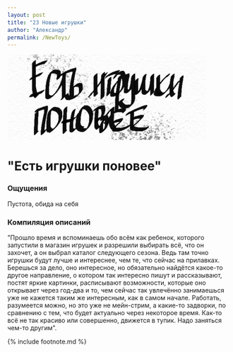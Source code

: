 ```yaml
---
layout: post
title: "23 Новые игрушки"
author: "Александр"
permalink: /NewToys/
---
```

!["Бесполезные попытки удержаться на гребне прогресса"](/_img/23.jpg)
# "Есть игрушки поновее"

### Ощущения
Пустота, обида на себя

### Компиляция описаний
"Прошло время и вспоминаешь обо всём как ребенок, которого запустили в магазин игрушек и разрешили выбирать всё, что он захочет, а он выбрал каталог следующего сезона. Ведь там точно игрушки будут лучше и интереснее, чем те, что сейчас на прилавках. Берешься за дело, оно интересное, но обязательно найдётся какое-то другое направление, о котором так интересно пишут и рассказывают, постят яркие картинки, расписывают возможности, которые оно открывает через год-два и то, чем сейчас так увлечённо занимаешься  уже не кажется таким же интересным, как в самом начале. Работать, разумеется можно, но это уже не мейн-стрим, а какие-то задворки,  по сравнению с тем, что будет актуально через некоторое время. Как-то всё не так красиво или совершенно, движется в тупик. Надо заняться чем-то другим".

{% include footnote.md %}
